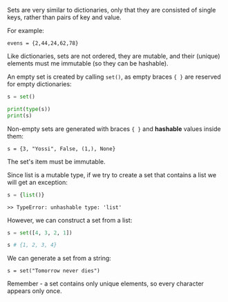 Sets are very similar to dictionaries, only that they are consisted of single keys, rather than pairs of key and value.



For example:
```
evens = {2,44,24,62,78}
```

Like dictionaries, sets are not ordered, they are mutable, and their (unique) elements must me immutable (so they can be hashable).



An empty set is created by calling `set()`, as empty braces `{ }` are reserved for empty dictionaries:


```python
s = set()

print(type(s))
print(s)
```

Non-empty sets are generated with braces `{ }` and **hashable** values inside them:


```
s = {3, "Yossi", False, (1,), None}
```



The set's item must be immutable.

Since list is a mutable type, if we try to create a set that contains a list we will get an exception:


```python
s = {list()}
```

```console
>> TypeError: unhashable type: 'list'
```

However, we can construct a set from a list:


```python
s = set([4, 3, 2, 1])

s # {1, 2, 3, 4}
```

We can generate a set from a string:
```
s = set("Tomorrow never dies")
```

Remember - a set contains only unique elements, so every character appears only once.